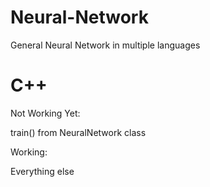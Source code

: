 # Neural-Network
General Neural Network in multiple languages

# C++
Not Working Yet:

train() from NeuralNetwork class

Working:

Everything else
